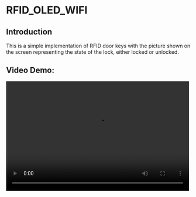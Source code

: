 # RFID_OLED_WIFI

## Introduction
This is a simple implementation of RFID door keys with the picture shown on the screen representing the
state of the lock, either locked or unlocked.

## Video Demo:



<video src="./demo_rifd_door_key.mp4" controls="controls" width="500" height="300">您的浏览器不支持播放该视频！</video>
